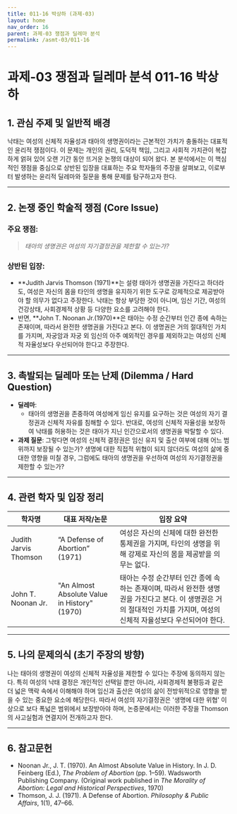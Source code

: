 ```yaml
---
title: 011-16 박상하 (과제-03)
layout: home
nav_order: 16
parent: 과제-03 쟁점과 딜레마 분석
permalink: /asmt-03/011-16
---
```


# 과제-03 쟁점과 딜레마 분석 011-16 박상하 

## 1. 관심 주제 및 일반적 배경

낙태는 여성의 신체적 자율성과 태아의 생명권이라는 근본적인 가치가 충돌하는 대표적인 윤리적 쟁점이다. 이 문제는 개인의 권리, 도덕적 책임, 그리고 사회적 가치관이 복잡하게 얽혀 있어 오랜 기간 동안 뜨거운 논쟁의 대상이 되어 왔다. 본 분석에서는 이 핵심적인 쟁점을 중심으로 상반된 입장을 대표하는 주요 학자들의 주장을 살펴보고, 이로부터 발생하는 윤리적 딜레마와 질문을 통해 문제를 탐구하고자 한다.


---

## 2. 논쟁 중인 학술적 쟁점 (Core Issue)

### 주요 쟁점:  

> *태아의 생명권은 여성의 자기결정권을 제한할 수 있는가?*

### 상반된 입장:
- **Judith Jarvis Thomson (1971)**는 설령 태아가 생명권을 가진다고 하더라도, 여성은 자신의 몸을 타인의 생명을 유지하기 위한 도구로 강제적으로 제공받아야 할 의무가 없다고 주장한다. 낙태는 항상 부당한 것이 아니며, 임신 기간, 여성의 건강상태, 사회경제적 상황 등 다양한 요소를 고려해야 한다.
- 반면, **John T. Noonan Jr.(1970)**은 태아는 수정 순간부터 인간 종에 속하는 존재이며, 따라서 완전한 생명권을 가진다고 본다. 이 생명권은 거의 절대적인 가치를 가지며, 자궁암과 자궁 외 임신의 아주 예외적인 경우를 제외하고는 여성의 신체적 자율성보다 우선되어야 한다고 주장한다.

---

## 3. 촉발되는 딜레마 또는 난제 (Dilemma / Hard Question)

- **딜레마**: 
  - 태아의 생명권을 존중하여 여성에게 임신 유지를 요구하는 것은 여성의 자기 결정권과 신체적 자유를 침해할 수 있다. 반대로, 여성의 신체적 자율성을 보장하여 낙태를 허용하는 것은 태아가 지닌 인간으로서의 생명권을 박탈할 수 있다.
- **과제 질문**: 그렇다면 여성의 신체적 결정권은 임신 유지 및 출산 여부에 대해 어느 범위까지 보장될 수 있는가? 생명에 대한 직접적 위협이 되지 않더라도 여성의 삶에 중대한 영향을 미칠 경우, 그럼에도 태아의 생명권을 우선하여 여성의 자기결정권을 제한할 수 있는가?

---

## 4. 관련 학자 및 입장 정리

| 학자명             | 대표 저작/논문                                   | 입장 요약 |
|--------------------|---------------------------------------------------|-----------|
| Judith Jarvis Thomson | “A Defense of Abortion” (1971)                          | 여성은 자신의 신체에 대한 완전한 통제권을 가지며, 타인의 생명을 위해 강제로 자신의 몸을 제공받을 의무는 없다.| |
| John T. Noonan Jr.    | "An Almost Absolute Value in History" (1970)                                | 태아는 수정 순간부터 인간 종에 속하는 존재이며, 따라서 완전한 생명권을 가진다고 본다. 이 생명권은 거의 절대적인 가치를 가지며, 여성의 신체적 자율성보다 우선되어야 한다.|


---

## 5. 나의 문제의식 (초기 주장의 방향)

나는 태아의 생명권이 여성의 신체적 자율성을 제한할 수 있다는 주장에 동의하지 않는다. 특히 여성의 낙태 결정은 개인적인 선택일 뿐만 아니라, 사회경제적 불평등과 같은 더 넓은 맥락 속에서 이해해야 하며 임신과 출산은 여성의 삶이 전방위적으로 영향을 받을 수 있는 중요한 요소에 해당한다. 따라서 여성의 자기결정권은 '생명에 대한 위협' 이상으로 보다 폭넓은 범위에서 보장받아야 하며, 논증문에서는 이러한 주장을 Thomson의 사고실험과 연결지어 전개하고자 한다.


---

## 6. 참고문헌

- Noonan Jr., J. T. (1970). An Almost Absolute Value in History. In J. D. Feinberg (Ed.), *The Problem of Abortion* (pp. 1–59). Wadsworth Publishing Company. (Original work published in *The Morality of Abortion: Legal and Historical Perspectives*, 1970)
- Thomson, J. J. (1971). A Defense of Abortion. *Philosophy & Public Affairs*, 1(1), 47–66.
